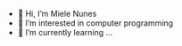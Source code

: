 - 👋 Hi, I’m Miele Nunes
- 👀 I’m interested in computer programming
- 🌱 I’m currently learning ...


<!---
mielenunes/mielenunes is a ✨ special ✨ repository because its `README.md` (this file) appears on your GitHub profile.
You can click the Preview link to take a look at your changes.
--->
